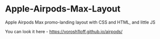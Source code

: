 # Apple-Airpods-Max-Layout
Apple Airpods Max promo-landing layout with CSS and HTML, and little JS

You can look it here - https://vorosh1loff.github.io/airpods/
